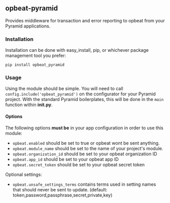 opbeat-pyramid
--------------

Provides middleware for transaction and error reporting  to opbeat from your
Pyramid applications.


### Installation

Installation can be done with easy_install, pip, or whichever package
management tool you prefer:

```
pip install opbeat_pyramid
```


### Usage

Using the module should be simple. You will need to call
`config.include('opbeat_pyramid')` on the configurator for your Pyramid
project. With the standard Pyramid boilerplates, this will be done in the
`main` function within **__init__.py**.


#### Options

The following options **must be** in your app configuration in order to use
this module:

- `opbeat.enabled` should be set to true or opbeat wont be sent anything.
- `opbeat.module_name` should be set to the name of your project's module.
- `opbeat.organization_id` should be set to your opbeat organization ID
- `opbeat.app_id` should be set to your opbeat app ID
- `opbeat.secret_token` should be set to your opbeat secret token

Optional settings:

- `opbeat.unsafe_settings_terms` contains terms used in setting names that should never be sent to update. (default: token,password,passphrase,secret,private,key)

